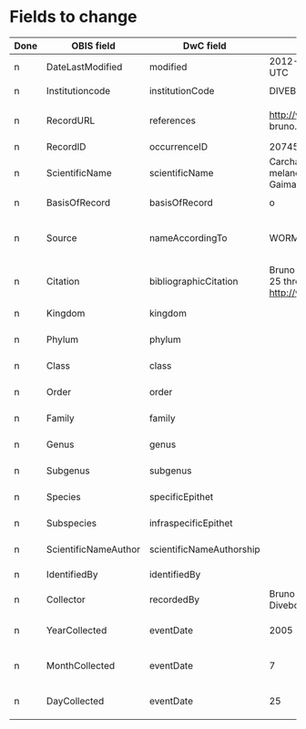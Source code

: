 # Fields to change

Done | OBIS field | DwC field | Old value | New value | Remarks
--- | --- | --- | --- | --- | ---
n | DateLastModified | modified | 2012-12-05 17:29:50 UTC | 2012-12-05T17:29:50Z
n | Institutioncode | institutionCode | DIVEBOARD | Diveboard | `fixed value`
n | RecordURL | references | http://www.diveboard.com/ bruno.lestrade/DPaanH | `?` | Ideally an occurrence URL
n | RecordID | occurrenceID | 20745099 | `idem` | 
n | ScientificName | scientificName | Carcharhinus melanopterus (Quoy and Gaimard, 1824) | `idem` | From EOL
n | BasisOfRecord | basisOfRecord | o | HumanObservation | `fixed value`
n | Source | nameAccordingTo | WORMS | EOL, WORMS | How does EOL provide this value?
n | Citation | bibliographicCitation | Bruno Lestrade 2005-07-25 through Diveboard : http://www.diveboard.com | `?` | To be discussed
n | Kingdom | kingdom | | `?` | If provided by EOL
n | Phylum | phylum | | `?` | If provided by EOL
n | Class | class | | `?` | If provided by EOL
n | Order | order | | `?` | If provided by EOL
n | Family | family | | `?` | If provided by EOL
n | Genus | genus | | `?` | If provided by EOL
n | Subgenus | subgenus | | `?` | If provided by EOL
n | Species | specificEpithet | | `?` | If provided by EOL
n | Subspecies | infraspecificEpithet | | `?` | If provided by EOL
n | ScientificNameAuthor | scientificNameAuthorship | | `?` | If provided by EOL
n | IdentifiedBy | identifiedBy | | Bruno Lestrade | Identical to `recordedBy`
n | Collector | recordedBy | Bruno Lestrade - Diveboard | Bruno Lestrade | 
n | YearCollected | eventDate | 2005 | 2005-07-25 | Merge data into `eventDate`
n | MonthCollected | eventDate | 7 | 2005-07-25 | Merge data into `eventDate`
n | DayCollected | eventDate | 25 | 2005-07-25 | Merge data into `eventDate`

